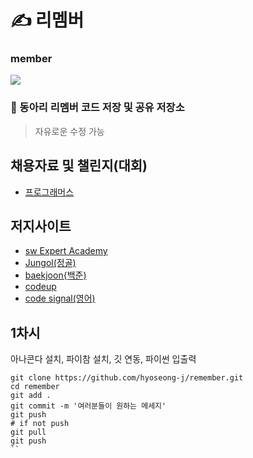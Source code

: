 # ✍️ 리멤버
### member

<a href="https://github.com/hyoseong-j/remember/graphs/contributors">
  <img src="https://contrib.rocks/image?repo=hyoseong-j/remember" />
</a>


### :mega: 동아리 리멤버 코드 저장 및 공유 저장소
> 자유로운 수정 가능
## 채용자료 및 챌린지(대회)
* [프로그래머스](https://programmers.co.kr/)  
## 저지사이트
* [sw Expert Academy](https://swexpertacademy.com/main/main.do)   
* [Jungol(정골)](http://jungol.co.kr/)
* [baekjoon{백준)](https://www.acmicpc.net/)
* [codeup](https://codeup.kr/)
* [code signal(영어)](https://codesignal.com/)


## 1차시

아나콘다 설치, 파이참 설치, 깃 연동, 파이썬 입출력


```git
git clone https://github.com/hyoseong-j/remember.git
cd remember
git add .
git commit -m '여러분들이 원하는 메세지'
git push
# if not push
git pull
git push
``

